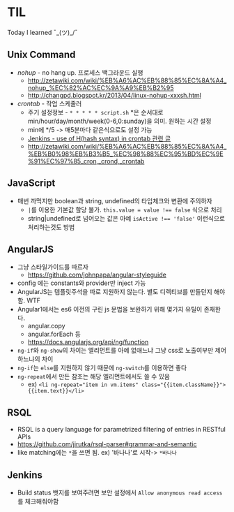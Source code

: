 # TIL
Today I learned ¯\_(ツ)_/¯


## Unix Command

* *nohup* - no hang up. 프로세스 백그라운드 실행
    * http://zetawiki.com/wiki/%EB%A6%AC%EB%88%85%EC%8A%A4_nohup_%EC%82%AC%EC%9A%A9%EB%B2%95
    * http://changpd.blogspot.kr/2013/04/linux-nohup-xxxsh.html
* *crontab* - 작업 스케줄러
    * 주기 설정정보 -  `* * * * * script.sh` *은 순서대로 min/hour/day/month/week(0-6,0:sunday)을 의미. 원하는 시간 설정
    * min에 */5 -> 매5분마다 같은식으로도 설정 가능
    * [Jenkins - use of H(hash syntax) in crontab 관련 글](https://issues.jenkins-ci.org/browse/JENKINS-17311) 
    * http://zetawiki.com/wiki/%EB%A6%AC%EB%88%85%EC%8A%A4_%EB%B0%98%EB%B3%B5_%EC%98%88%EC%95%BD%EC%9E%91%EC%97%85_cron,_crond,_crontab

## JavaScript

* 매번 까먹지만 boolean과 string, undefined의 타입체크와 변환에 주의하자  
    * `|`를 이용한 기본값 할당 불가. `this.value = value !== false` 식으로 처리
    * string|undefined로 넘어오는 값은 아예 `isActive !== 'false'` 이런식으로 처리하는것도 방법

## AngularJS

* 그냥 스타일가이드를 따르자
    * https://github.com/johnpapa/angular-styleguide
* config 에는 constants와 provider만 inject 가능
* AngularJS는 템플릿주석을 따로 지원하지 않는다. 별도 디렉티브를 만들던지 해야함. WTF
* Angular1에서는 es6 이전의 구린 js 문법을 보완하기 위해 몇가지 유틸이 존재한다. 
    * angular.copy
    * angular.forEach 등
    * https://docs.angularjs.org/api/ng/function
* `ng-if`와 `ng-show`의 차이는 엘리먼트를 아예 없애느냐 그냥 css로 노출여부만 제어하느냐의 차이
* `ng-if`는 `else`를 지원하지 않기 때문에 `ng-switch`를 이용하면 좋다
* `ng-repeat`에서 만든 참조는 해당 엘리먼트에서도 쓸 수 있음
    * ex) `<li ng-repeat="item in vm.items" class="{{item.className}}">{{item.text}}</li>`

## RSQL

* RSQL is a query language for parametrized filtering of entries in RESTful APIs
* https://github.com/jirutka/rsql-parser#grammar-and-semantic
* like matching에는 `*`을 쓰면 됨. ex) '바나나'로 시작-> `*바나나`


## Jenkins

* Build status 뱃지를 보여주려면 보안 설정에서 `Allow anonymous read access`를 체크해줘야함
